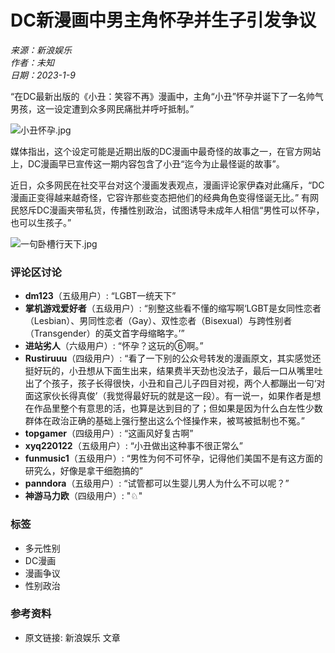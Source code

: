 # DC新漫画中男主角怀孕并生子引发争议

_来源：新浪娱乐_  
_作者：未知_  
_日期：2023-1-9_  

“在DC最新出版的《小丑：笑容不再》漫画中，主角“小丑”怀孕并诞下了一名帅气男孩，这一设定遭到众多网民痛批并呼吁抵制。”  

![小丑怀孕.jpg](https://vip2.loli.io/2023/01/09/XVnos65MiW8bmDK.jpg)

媒体指出，这个设定可能是近期出版的DC漫画中最奇怪的故事之一，在官方网站上，DC漫画早已宣传这一期内容包含了小丑“迄今为止最怪诞的故事”。

近日，众多网民在社交平台对这个漫画发表观点，漫画评论家伊森对此痛斥，“DC漫画正变得越来越奇怪，它容许那些变态把他们的经典角色变得怪诞无比。” 有网民怒斥DC漫画夹带私货，传播性别政治，试图诱导未成年人相信“男性可以怀孕，也可以生孩子。”

![一句卧槽行天下.jpg](https://vip2.loli.io/2023/01/09/3vHIa8YjSDoOXVi.jpg)

### 评论区讨论

- **dm123**（五级用户）: “LGBT一统天下”
- **掌机游戏爱好者**（五级用户）: “别整这些看不懂的缩写啊‘LGBT是女同性恋者（Lesbian）、男同性恋者（Gay）、双性恋者（Bisexual）与跨性别者（Transgender）的英文首字母缩略字。’”
- **进站劣人**（六级用户）: “怀孕？这玩的⑥啊。”
- **Rustiruuu**（四级用户）: “看了一下别的公众号转发的漫画原文，其实感觉还挺好玩的，小丑想从下面生出来，结果费半天劲也没法子，最后一口从嘴里吐出了个孩子，孩子长得很快，小丑和自己儿子四目对视，两个人都蹦出一句‘对面这家伙长得真俊’（我觉得最好玩的就是这一段）。有一说一，如果作者是想在作品里整个有意思的活，也算是达到目的了；但如果是因为什么白左性少数群体在政治正确的基础上强行整出这么个怪操作来，被骂被抵制也不冤。”
- **topgamer**（四级用户）: “这画风好复古啊”
- **xyq220122**（五级用户）: “小丑做出这种事不很正常么”
- **funmusic1**（五级用户）: “男性为何不可怀孕，记得他们美国不是有这方面的研究么，好像是拿干细胞搞的”
- **panndora**（五级用户）: “试管都可以生婴儿男人为什么不可以呢？”
- **神游马力欧**（四级用户）: "♘"

### 标签
- 多元性别
- DC漫画
- 漫画争议
- 性别政治

### 参考资料
- 原文链接: 新浪娱乐 文章